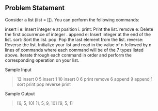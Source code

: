 ## Problem Statement

Consider a list (list = []). You can perform the following commands:

insert i e: Insert integer e at position i.
print: Print the list.
remove e: Delete the first occurrence of integer .
append e: Insert integer  at the end of the list.
sort: Sort the list.
pop: Pop the last element from the list.
reverse: Reverse the list.
Initialize your list and read in the value of n followed by n lines of commands where each command will be of the 7 types listed above. Iterate through each command in order and perform the corresponding operation on your list.

Sample Input 
>12
>insert 0 5
>insert 1 10
>insert 0 6
>print
>remove 6
>append 9
>append 1
>sort
>print
>pop
>reverse
>print

Sample Output
>[6, 5, 10]
>[1, 5, 9, 10]
>[9, 5, 1]